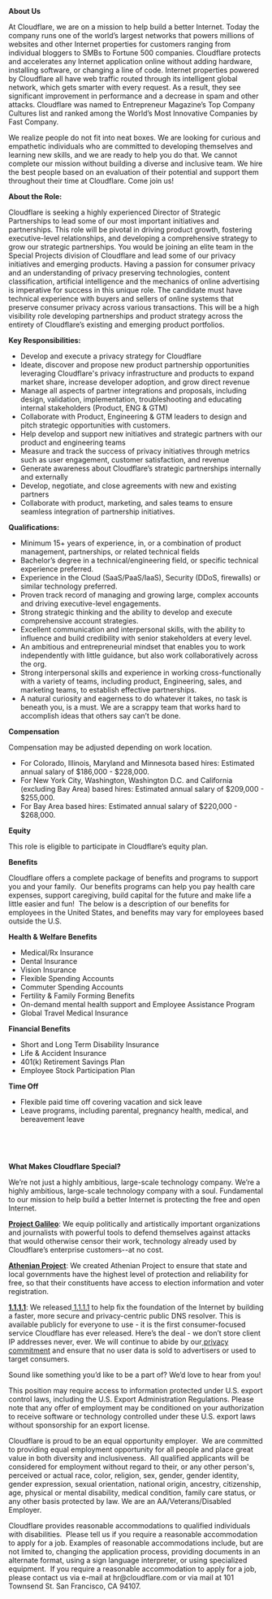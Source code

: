 <div class="content-intro">
	<div><strong>About Us</strong></div>
	<div>
		<p>At Cloudflare, we are on a mission to help build a better Internet. Today the company runs one of the world’s largest networks that powers millions of websites and other Internet properties for customers ranging from individual bloggers to SMBs to Fortune 500 companies. Cloudflare protects and accelerates any Internet application online without adding hardware, installing software, or changing a line of code. Internet properties powered by Cloudflare all have web traffic routed through its intelligent global network, which gets smarter with every request. As a result, they see significant improvement in performance and a decrease in spam and other attacks. Cloudflare was named to Entrepreneur Magazine’s Top Company Cultures list and ranked among the World’s Most Innovative Companies by Fast Company.&nbsp;</p>
		<p><span style="font-weight: 400;">We realize people do not fit into neat boxes. We are looking for curious and empathetic individuals who are committed to developing themselves and learning new skills, and we are ready to help you do that. We cannot complete our mission without building a diverse and inclusive team. We hire the best people based on an evaluation of their potential and support them throughout their time at Cloudflare. Come join us!&nbsp;</span></p>
	</div>
</div>
<p><strong>About the Role:</strong></p>
<p>Cloudflare is seeking a highly experienced Director of Strategic Partnerships to lead some of our most important initiatives and partnerships. This role will be pivotal in driving product growth, fostering executive-level relationships, and developing a comprehensive strategy to grow our strategic partnerships. You would be joining an elite team in the Special Projects division of Cloudflare and lead some of our privacy initiatives and emerging products. Having a passion for consumer privacy and an understanding of privacy preserving technologies, content classification, artificial intelligence and the mechanics of online advertising is imperative for success in this unique role. The candidate must have technical experience with buyers and sellers of online systems that preserve consumer privacy across various transactions. This will be a high visibility role developing partnerships and product strategy across the entirety of Cloudflare’s existing and emerging product portfolios.&nbsp;</p>
<p><strong>Key Responsibilities:</strong></p>
<ul>
	<li>Develop and execute a privacy strategy for Cloudflare</li>
	<li>Ideate, discover and propose new product partnership opportunities leveraging Cloudflare's privacy infrastructure and products to expand market share, increase developer adoption, and grow direct revenue</li>
	<li>Manage all aspects of partner integrations and proposals, including design, validation, implementation, troubleshooting and educating internal stakeholders (Product, ENG &amp; GTM)</li>
	<li>Collaborate with Product, Engineering &amp; GTM leaders to design and pitch strategic opportunities with customers.</li>
	<li>Help develop and support new initiatives and strategic partners with our product and engineering teams</li>
	<li>Measure and track the success of privacy initiatives through metrics such as user engagement, customer satisfaction, and revenue</li>
	<li>Generate awareness about Cloudflare’s strategic partnerships internally and externally</li>
	<li>Develop, negotiate, and close agreements with new and existing partners</li>
	<li>Collaborate with product, marketing, and sales teams to ensure seamless integration of partnership initiatives.</li>
</ul>
<p><strong>Qualifications:</strong></p>
<ul>
	<li>Minimum 15+ years of experience, in, or a combination of product management, partnerships, or related technical fields</li>
	<li>Bachelor’s degree in a technical/engineering field, or specific technical experience preferred.</li>
	<li>Experience in the Cloud (SaaS/PaaS/IaaS), Security (DDoS, firewalls) or similar technology preferred.</li>
	<li>Proven track record of managing and growing large, complex accounts and driving executive-level engagements.</li>
	<li>Strong strategic thinking and the ability to develop and execute comprehensive account strategies.</li>
	<li>Excellent communication and interpersonal skills, with the ability to influence and build credibility with senior stakeholders at every level.</li>
	<li>An ambitious and entrepreneurial mindset that enables you to work independently with little guidance, but also work collaboratively across the org.</li>
	<li>Strong interpersonal skills and experience in working cross-functionally with a variety of teams, including product, Engineering, sales, and marketing teams, to establish effective partnerships.</li>
	<li>A natural curiosity and eagerness to do whatever it takes, no task is beneath you, is a must. We are a scrappy team that works hard to accomplish ideas that others say can’t be done.</li>
</ul>
<p><strong>Compensation</strong></p>
<p>Compensation may be adjusted depending on work location.</p>
<ul>
	<li>For Colorado, Illinois, Maryland and Minnesota based hires: Estimated annual salary of $186,000 - $228,000.</li>
	<li>For New York City, Washington, Washington D.C. and California (excluding Bay Area) based hires: Estimated annual salary of $209,000 - $255,000.</li>
	<li>For Bay Area based hires: Estimated annual salary of $220,000 - $268,000.</li>
</ul>
<p><strong>Equity</strong></p>
<p>This role is eligible to participate in Cloudflare’s equity plan.</p>
<p><strong>Benefits</strong></p>
<p>Cloudflare offers a complete package of benefits and programs to support you and your family.&nbsp; Our benefits programs can help you pay health care expenses, support caregiving, build capital for the future and make life a little easier and fun!&nbsp; The below is a description of our benefits for employees in the United States, and benefits may vary for employees based outside the U.S.</p>
<p><strong>Health &amp; Welfare Benefits</strong></p>
<ul>
	<li>Medical/Rx Insurance</li>
	<li>Dental Insurance</li>
	<li>Vision Insurance</li>
	<li>Flexible Spending Accounts</li>
	<li>Commuter Spending Accounts</li>
	<li>Fertility &amp; Family Forming Benefits</li>
	<li>On-demand mental health support and Employee Assistance Program</li>
	<li>Global Travel Medical Insurance</li>
</ul>
<p><strong>Financial Benefits</strong></p>
<ul>
	<li>Short and Long Term Disability Insurance</li>
	<li>Life &amp; Accident Insurance</li>
	<li>401(k) Retirement Savings Plan</li>
	<li>Employee Stock Participation Plan</li>
</ul>
<p><strong>Time Off</strong></p>
<ul>
	<li>Flexible paid time off covering vacation and sick leave</li>
	<li>Leave programs, including parental, pregnancy health, medical, and bereavement leave</li>
</ul>
<p>&nbsp;</p>
<p>&nbsp;</p>
<div class="content-conclusion">
	<p><strong>What Makes Cloudflare Special?</strong></p>
	<p><span style="font-weight: 400;">We’re not just a highly ambitious, large-scale technology company. We’re a highly ambitious, large-scale technology company with a soul. Fundamental to our mission to help build a better Internet is protecting the free and open Internet.</span></p>
	<p><a href="https://blog.cloudflare.com/protecting-free-expression-online/"><strong>Project Galileo</strong></a><span style="font-weight: 400;">: We equip politically and artistically important organizations and journalists with powerful tools to defend themselves against attacks that would otherwise censor their work, technology already used by Cloudflare’s enterprise customers--at no cost.</span></p>
	<p><strong><a href="https://www.cloudflare.com/athenian/">Athenian Project</a></strong><span style="font-weight: 400;">: We created Athenian Project to ensure that state and local governments have the highest level of protection and reliability for free, so that their constituents have access to election information and voter registration.</span></p>
	<p><a href="https://1.1.1.1/"><strong>1.1.1.1</strong></a><span style="font-weight: 400;">: We released</span><a href="https://1.1.1.1/"> <span style="font-weight: 400;">1.1.1.1</span></a><span style="font-weight: 400;"> to help fix the foundation of the Internet by building a faster, more secure and privacy-centric public DNS resolver. This is available publicly for everyone to use - it is the first consumer-focused service Cloudflare has ever released. Here’s the deal - we don’t store client IP addresses never, ever. We will continue to abide by our</span><a href="https://developers.cloudflare.com/1.1.1.1/privacy/public-dns-resolver"> privacy commitment</a><span style="font-weight: 400;"> and ensure that no user data is sold to advertisers or used to target consumers.</span></p>
	<p><span style="font-weight: 400;">Sound like something you’d like to be a part of? We’d love to hear from you!</span></p>
	<p><span style="font-weight: 400;">This position may require access to information protected under U.S. export control laws, including the U.S. Export Administration Regulations. Please note that any offer of employment may be conditioned on your authorization to receive software or technology controlled under these U.S. export laws without sponsorship for an export license.</span></p>
	<p><span style="font-weight: 400;">Cloudflare is proud to be an equal opportunity employer. &nbsp;We are committed to providing equal employment opportunity for all people and place great value in both diversity and inclusiveness. &nbsp;All qualified applicants will be considered for employment without regard to their, or any other person's, perceived or actual</span> <span style="font-weight: 400;">race, color, religion, sex, gender, gender identity, gender expression, sexual orientation, national origin, ancestry, citizenship, age, physical or mental disability, medical condition, family care status, or any other basis protected by law. </span><span style="font-weight: 400;">We are an AA/Veterans/Disabled Employer.</span></p>
	<p><span style="font-weight: 400;">Cloudflare provides reasonable accommodations to qualified individuals with disabilities. &nbsp;Please tell us if you require a reasonable accommodation to apply for a job. Examples of reasonable accommodations include, but are not limited to, changing the application process, providing documents in an alternate format, using a sign language interpreter, or using specialized equipment. &nbsp;If you require a reasonable accommodation to apply for a job, please contact us via e-mail at </span><span style="font-weight: 400;">hr@cloudflare.com</span><span style="font-weight: 400;"> or via mail at 101 Townsend St. San Francisco, CA 94107.</span></p>
</div>